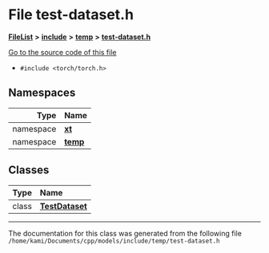 

# File test-dataset.h



[**FileList**](files.md) **>** [**include**](dir_d44c64559bbebec7f509842c48db8b23.md) **>** [**temp**](dir_9b1ced676d335869719a7bfb99e201c3.md) **>** [**test-dataset.h**](test-dataset_8h.md)

[Go to the source code of this file](test-dataset_8h_source.md)



* `#include <torch/torch.h>`













## Namespaces

| Type | Name |
| ---: | :--- |
| namespace | [**xt**](namespacext.md) <br> |
| namespace | [**temp**](namespacext_1_1temp.md) <br> |


## Classes

| Type | Name |
| ---: | :--- |
| class | [**TestDataset**](classxt_1_1temp_1_1TestDataset.md) <br> |



















































------------------------------
The documentation for this class was generated from the following file `/home/kami/Documents/cpp/models/include/temp/test-dataset.h`

